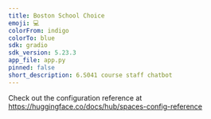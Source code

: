 ```yaml
---
title: Boston School Choice
emoji: 💻
colorFrom: indigo
colorTo: blue
sdk: gradio
sdk_version: 5.23.3
app_file: app.py
pinned: false
short_description: 6.S041 course staff chatbot
---
```


Check out the configuration reference at https://huggingface.co/docs/hub/spaces-config-reference

